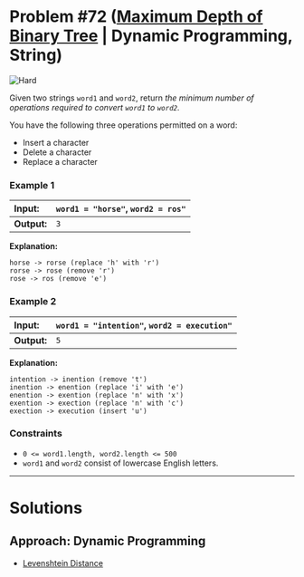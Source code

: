 # Problem #72 ([Maximum Depth of Binary Tree](https://leetcode.com/problems/edit-distance/) | Dynamic Programming, String)

<img src="https://img.shields.io/badge/-Hard-FF4040?style=for-the-badge&logo=LeetCode&logoColor=black" alt="Hard"/>

Given two strings `word1` and `word2`, return _the minimum number of operations required to convert `word1` to `word2`._

You have the following three operations permitted on a word:

- Insert a character
- Delete a character
- Replace a character

### Example 1

| **Input:**  | `word1 = "horse"`, `word2 = ros"` |
| :---------- | :-------------------------------- |
| **Output:** | `3`                               |

**Explanation:**

```
horse -> rorse (replace 'h' with 'r')
rorse -> rose (remove 'r')
rose -> ros (remove 'e')
```

### Example 2

| **Input:**  | `word1 = "intention"`, `word2 = execution"` |
| :---------- | :------------------------------------------ |
| **Output:** | `5`                                         |

**Explanation:**

```
intention -> inention (remove 't')
inention -> enention (replace 'i' with 'e')
enention -> exention (replace 'n' with 'x')
exention -> exection (replace 'n' with 'c')
exection -> execution (insert 'u')
```

### Constraints

- `0 <= word1.length, word2.length <= 500`
- `word1` and `word2` consist of lowercase English letters.

---

# Solutions

## Approach: Dynamic Programming

- [Levenshtein Distance]('./README.md')
